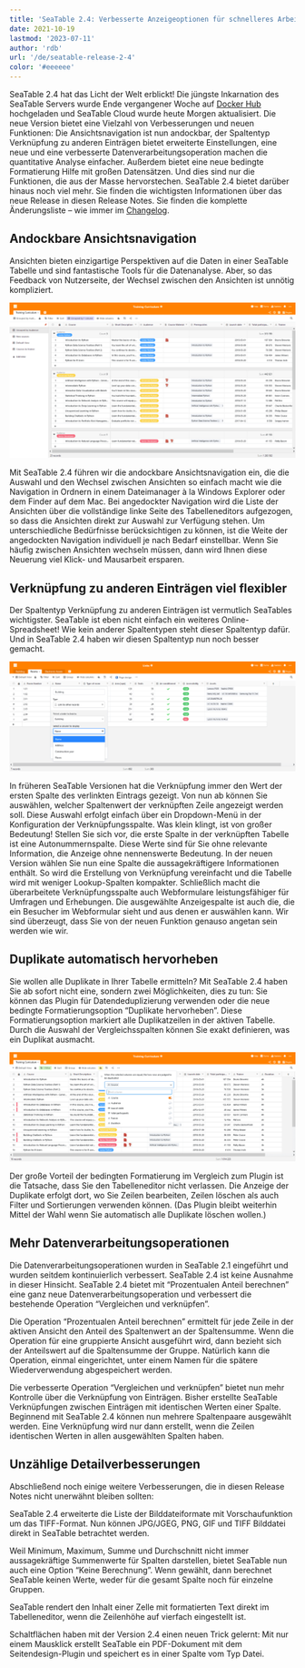 ```yaml
---
title: 'SeaTable 2.4: Verbesserte Anzeigeoptionen für schnelleres Arbeiten - SeaTable'
date: 2021-10-19
lastmod: '2023-07-11'
author: 'rdb'
url: '/de/seatable-release-2-4'
color: '#eeeeee'
---
```


SeaTable 2.4 hat das Licht der Welt erblickt! Die jüngste Inkarnation des SeaTable Servers wurde Ende vergangener Woche auf [Docker Hub](https://hub.docker.com/u/seatable) hochgeladen und SeaTable Cloud wurde heute Morgen aktualisiert. Die neue Version bietet eine Vielzahl von Verbesserungen und neuen Funktionen: Die Ansichtsnavigation ist nun andockbar, der Spaltentyp Verknüpfung zu anderen Einträgen bietet erweiterte Einstellungen, eine neue und eine verbesserte Datenverarbeitungsoperation machen die quantitative Analyse einfacher. Außerdem bietet eine neue bedingte Formatierung Hilfe mit großen Datensätzen. Und dies sind nur die Funktionen, die aus der Masse hervorstechen. SeaTable 2.4 bietet darüber hinaus noch viel mehr. Sie finden die wichtigsten Informationen über das neue Release in diesen Release Notes. Sie finden die komplette Änderungsliste – wie immer im [Changelog](https://seatable.io/docs/changelog/version-2-4/).

## Andockbare Ansichtsnavigation

Ansichten bieten einzigartige Perspektiven auf die Daten in einer SeaTable Tabelle und sind fantastische Tools für die Datenanalyse. Aber, so das Feedback von Nutzerseite, der Wechsel zwischen den Ansichten ist unnötig kompliziert.

![Pinnable view navigation](images/Pinnable_View_Navigation_1448x787.png)

Mit SeaTable 2.4 führen wir die andockbare Ansichtsnavigation ein, die die Auswahl und den Wechsel zwischen Ansichten so einfach macht wie die Navigation in Ordnern in einem Dateimanager à la Windows Explorer oder dem Finder auf dem Mac. Bei angedockter Navigation wird die Liste der Ansichten über die vollständige linke Seite des Tabelleneditors aufgezogen, so dass die Ansichten direkt zur Auswahl zur Verfügung stehen. Um unterschiedliche Bedürfnisse berücksichtigen zu können, ist die Weite der angedockten Navigation individuell je nach Bedarf einstellbar. Wenn Sie häufig zwischen Ansichten wechseln müssen, dann wird Ihnen diese Neuerung viel Klick- und Mausarbeit ersparen.

## Verknüpfung zu anderen Einträgen viel flexibler

Der Spaltentyp Verknüpfung zu anderen Einträgen ist vermutlich SeaTables wichtigster. SeaTable ist eben nicht einfach ein weiteres Online-Spreadsheet! Wie kein anderer Spaltentypen steht dieser Spaltentyp dafür. Und in SeaTable 2.4 haben wir diesen Spaltentyp nun noch besser gemacht.

![More display options for link column](images/More_Flexible_Link_Column_raw_1448x554.png)

In früheren SeaTable Versionen hat die Verknüpfung immer den Wert der ersten Spalte des verlinkten Eintrags gezeigt. Von nun ab können Sie auswählen, welcher Spaltenwert der verknüpften Zeile angezeigt werden soll. Diese Auswahl erfolgt einfach über ein Dropdown-Menü in der Konfiguration der Verknüpfungsspalte. Was klein klingt, ist von großer Bedeutung! Stellen Sie sich vor, die erste Spalte in der verknüpften Tabelle ist eine Autonummernspalte. Diese Werte sind für Sie ohne relevante Information, die Anzeige ohne nennenswerte Bedeutung. In der neuen Version wählen Sie nun eine Spalte die aussagekräftigere Informationen enthält. So wird die Erstellung von Verknüpfung vereinfacht und die Tabelle wird mit weniger Lookup-Spalten kompakter. Schließlich macht die überarbeitete Verknüpfungsspalte auch Webformulare leistungsfähiger für Umfragen und Erhebungen. Die ausgewählte Anzeigespalte ist auch die, die ein Besucher im Webformular sieht und aus denen er auswählen kann. Wir sind überzeugt, dass Sie von der neuen Funktion genauso angetan sein werden wie wir.

## Duplikate automatisch hervorheben

Sie wollen alle Duplikate in Ihrer Tabelle ermitteln? Mit SeaTable 2.4 haben Sie ab sofort nicht eine, sondern zwei Möglichkeiten, dies zu tun: Sie können das Plugin für Datendeduplizierung verwenden oder die neue bedingte Formatierungsoption “Duplikate hervorheben”. Diese Formatierungsoption markiert alle Duplikatzeilen in der aktiven Tabelle. Durch die Auswahl der Vergleichsspalten können Sie exakt definieren, was ein Duplikat ausmacht.

![New conditional formatting option "Highlight duplicates"](images/Highlight_duplicates_1448x554.png)

Der große Vorteil der bedingten Formatierung im Vergleich zum Plugin ist die Tatsache, dass Sie den Tabelleneditor nicht verlassen. Die Anzeige der Duplikate erfolgt dort, wo Sie Zeilen bearbeiten, Zeilen löschen als auch Filter und Sortierungen verwenden können. (Das Plugin bleibt weiterhin Mittel der Wahl wenn Sie automatisch alle Duplikate löschen wollen.)

## Mehr Datenverarbeitungsoperationen

Die Datenverarbeitungsoperationen wurden in SeaTable 2.1 eingeführt und wurden seitdem kontinuierlich verbessert. SeaTable 2.4 ist keine Ausnahme in dieser Hinsicht. SeaTable 2.4 bietet mit “Prozentualen Anteil berechnen” eine ganz neue Datenverarbeitungsoperation und verbessert die bestehende Operation “Vergleichen und verknüpfen”.

Die Operation “Prozentualen Anteil berechnen” ermittelt für jede Zeile in der aktiven Ansicht den Anteil des Spaltenwert an der Spaltensumme. Wenn die Operation für eine gruppierte Ansicht ausgeführt wird, dann bezieht sich der Anteilswert auf die Spaltensumme der Gruppe. Natürlich kann die Operation, einmal eingerichtet, unter einem Namen für die spätere Wiederverwendung abgespeichert werden.

Die verbesserte Operation “Vergleichen und verknüpfen” bietet nun mehr Kontrolle über die Verknüpfung von Einträgen. Bisher erstellte SeaTable Verknüpfungen zwischen Einträgen mit identischen Werten einer Spalte. Beginnend mit SeaTable 2.4 können nun mehrere Spaltenpaare ausgewählt werden. Eine Verknüpfung wird nur dann erstellt, wenn die Zeilen identischen Werten in allen ausgewählten Spalten haben.

## Unzählige Detailverbesserungen

Abschließend noch einige weitere Verbesserungen, die in diesen Release Notes nicht unerwähnt bleiben sollten:

SeaTable 2.4 erweiterte die Liste der Bilddateiformate mit Vorschaufunktion um das TIFF-Format. Nun können JPG/JGEG, PNG, GIF und TIFF Bilddatei direkt in SeaTable betrachtet werden.

Weil Minimum, Maximum, Summe und Durchschnitt nicht immer aussagekräftige Summenwerte für Spalten darstellen, bietet SeaTable nun auch eine Option “Keine Berechnung”. Wenn gewählt, dann berechnet SeaTable keinen Werte, weder für die gesamt Spalte noch für einzelne Gruppen.

SeaTable rendert den Inhalt einer Zelle mit formatierten Text direkt im Tabelleneditor, wenn die Zeilenhöhe auf vierfach eingestellt ist.

Schaltflächen haben mit der Version 2.4 einen neuen Trick gelernt: Mit nur einem Mausklick erstellt SeaTable ein PDF-Dokument mit dem Seitendesign-Plugin und speichert es in einer Spalte vom Typ Datei.
